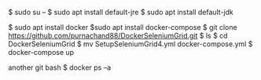 $ sudo su –
$ sudo apt install default-jre
$ sudo apt install default-jdk

$ sudo apt install docker
$sudo apt install docker-compose
$ git clone https://github.com/purnachand88/DockerSeleniumGrid.git
$ ls
$ cd DockerSeleniumGrid
$ mv SetupSeleniumGrid4.yml docker-compose.yml
$ docker-compose up

another git bash
$ docker ps –a

